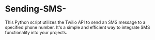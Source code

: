 # Sending-SMS-
This Python script utilizes the Twilio API to send an SMS message to a specified phone number. It's a simple and efficient way to integrate SMS functionality into your projects.
